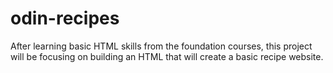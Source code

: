 # odin-recipes
After learning basic HTML skills from the foundation courses, this project will be focusing on building an HTML that will create a basic recipe website.